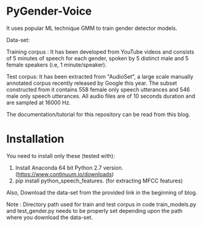 # PyGender-Voice
It uses popular ML technique GMM to train gender detector models. 

Data-set:

Training corpus : It has been developed from YouTube videos and consists of 5 minutes of speech for each gender, spoken by 5 distinct male and 5 female speakers (i.e, 1 minute/speaker).

Test corpus: It has been extracted from "AudioSet", a large scale manually annotated corpus recently released by Google this year. The subset constructed from it contains 558 female only speech utterances and 546 male only speech utterances. All audio files are of 10 seconds duration and are sampled at 16000 Hz.

The documentation/tutorial for this repository can be read from this blog.



# Installation

You need to install only these (tested with):
1. Install Anaconda 64 bit Python 2.7 version. (https://www.continuum.io/downloads) 
2. pip install python_speech_features. (for extracting MFCC features)

Also, Download the data-set from the provided link in the beginning of blog.

Note : Directory path used for train and test corpus in code train_models.py and test_gender.py needs to be properly set depending upon the path where you download the data-set.

